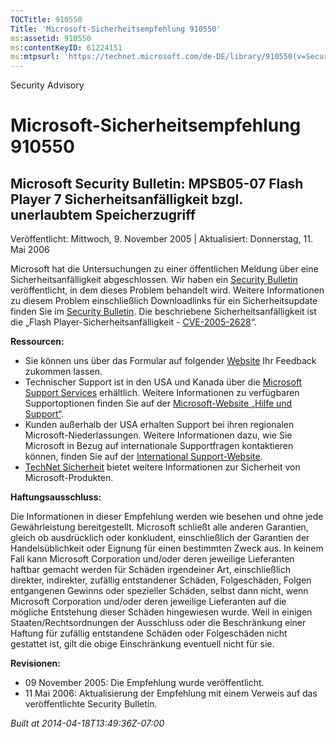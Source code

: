 ```yaml
---
TOCTitle: 910550
Title: 'Microsoft-Sicherheitsempfehlung 910550'
ms:assetid: 910550
ms:contentKeyID: 61224151
ms:mtpsurl: 'https://technet.microsoft.com/de-DE/library/910550(v=Security.10)'
---
```


Security Advisory

Microsoft-Sicherheitsempfehlung 910550
======================================

Microsoft Security Bulletin: MPSB05-07 Flash Player 7 Sicherheitsanfälligkeit bzgl. unerlaubtem Speicherzugriff
---------------------------------------------------------------------------------------------------------------

Veröffentlicht: Mittwoch, 9. November 2005 | Aktualisiert: Donnerstag, 11. Mai 2006

Microsoft hat die Untersuchungen zu einer öffentlichen Meldung über eine Sicherheitsanfälligkeit abgeschlossen. Wir haben ein [Security Bulletin](http://www.microsoft.com/germany/technet/sicherheit/bulletins/ms06-020.mspx) veröffentlicht, in dem dieses Problem behandelt wird. Weitere Informationen zu diesem Problem einschließlich Downloadlinks für ein Sicherheitsupdate finden Sie im [Security Bulletin](http://www.microsoft.com/germany/technet/sicherheit/bulletins/ms06-020.mspx). Die beschriebene Sicherheitsanfälligkeit ist die „Flash Player-Sicherheitsanfälligkeit - [CVE-2005-2628](http://www.cve.mitre.org/cgi-bin/cvename.cgi?name=cve-2005-2628)“.

**Ressourcen:**

-   Sie können uns über das Formular auf folgender [Website](https://support.microsoft.com/common/survey.aspx?scid=sw;en;1257&amp;showpage=1&amp;ws=technet&amp;sd=tech) Ihr Feedback zukommen lassen.
-   Technischer Support ist in den USA und Kanada über die [Microsoft Support Services](http://go.microsoft.com/fwlink/?linkid=21131) erhältlich. Weitere Informationen zu verfügbaren Supportoptionen finden Sie auf der [Microsoft-Website „Hilfe und Support“](http://support.microsoft.com/).
-   Kunden außerhalb der USA erhalten Support bei ihren regionalen Microsoft-Niederlassungen. Weitere Informationen dazu, wie Sie Microsoft in Bezug auf internationale Supportfragen kontaktieren können, finden Sie auf der [International Support-Website](http://go.microsoft.com/fwlink/?linkid=21155).
-   [TechNet Sicherheit](http://www.microsoft.com/germany/technet/sicherheit/default.mspx) bietet weitere Informationen zur Sicherheit von Microsoft-Produkten.

**Haftungsausschluss:**

Die Informationen in dieser Empfehlung werden wie besehen und ohne jede Gewährleistung bereitgestellt. Microsoft schließt alle anderen Garantien, gleich ob ausdrücklich oder konkludent, einschließlich der Garantien der Handelsüblichkeit oder Eignung für einen bestimmten Zweck aus. In keinem Fall kann Microsoft Corporation und/oder deren jeweilige Lieferanten haftbar gemacht werden für Schäden irgendeiner Art, einschließlich direkter, indirekter, zufällig entstandener Schäden, Folgeschäden, Folgen entgangenen Gewinns oder spezieller Schäden, selbst dann nicht, wenn Microsoft Corporation und/oder deren jeweilige Lieferanten auf die mögliche Entstehung dieser Schäden hingewiesen wurde. Weil in einigen Staaten/Rechtsordnungen der Ausschluss oder die Beschränkung einer Haftung für zufällig entstandene Schäden oder Folgeschäden nicht gestattet ist, gilt die obige Einschränkung eventuell nicht für sie.

**Revisionen:**

-   09 November 2005: Die Empfehlung wurde veröffentlicht.
-   11 Mai 2006: Aktualisierung der Empfehlung mit einem Verweis auf das veröffentlichte Security Bulletin.

*Built at 2014-04-18T13:49:36Z-07:00*
